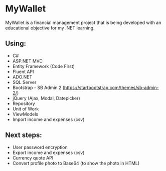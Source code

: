 # MyWallet

MyWallet is a financial management project that is being developed with an educational objective for my .NET learning.


Using:
------------
* C#
* ASP.NET MVC
* Entity Framework (Code First)
* Fluent API
* ADO.NET
* SQL Server
* Bootstrap - SB Admin 2 (https://startbootstrap.com/themes/sb-admin-2/)
* jQuery (Ajax, Modal, Datepicker)
* Repository
* Unit of Work 
* ViewModels
* Import income and expenses (csv)


Next steps:
------------
* User password encryption
* Export income and expenses (csv)
* Currency quote API
* Convert profile photo to Base64 (to show the photo in HTML)
